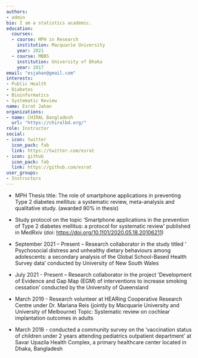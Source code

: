 ```yaml
---
authors:
- admin
bio: I am a statistics academic.
education:
  courses:
  - course: MPH in Research
    institution: Macquarie University
    year: 2021
  - course: MBBS
    institution: University of Dhaka
    year: 2017
email: "esjahan@gmail.com"
interests:
- Public Health
- Diabetes
- Bioinformatics
- Systematic Review 
name: Esrat Jahan
organizations:
- name: CHIRAL Bangladesh
  url: "https://chiralbd.org/"
role: Instructor
social:
- icon: twitter
  icon_pack: fab
  link: https://twitter.com/esrat
- icon: github
  icon_pack: fab
  link: https://github.com/esrat
user_groups:
- Instructors
---
```


- MPH Thesis title: The role of smartphone applications in preventing Type 2 diabetes
mellitus: a systematic review, meta-analysis and qualitative study. (awarded 80% in thesis)

- Study protocol on the topic ‘Smartphone applications in the prevention of Type 2
diabetes mellitus: a protocol for systematic review’ published in MedRxiv (doi: https://doi.org/10.1101/2020.05.18.20106211)

- September 2021 – Present – Research collaborator in the study titled ‘ Psychosocial
distress and unhealthy dietary behaviours among adolescents: a secondary analysis of the
Global School-Based Health Survey data’ conducted by University of New South Wales

- July 2021 - Present – Research collaborator in the project ‘Development of Evidence and
Gap Map (EGM) of interventions to increase smoking cessation’ conducted by the University
of Queensland

- March 2019 - Research volunteer at HEARing Cooperative Research Centre under Dr.
Mariana Reis (jointly by Macquarie University and University of Melbourne)
Topic: Systematic review on cochlear implantation outcomes in adults

- March 2018 - conducted a community survey on the ‘vaccination status of children under 2
years attending pediatrics outpatient department’ at Savar Upazila Health Complex, a primary
healthcare center located in Dhaka, Bangladesh


